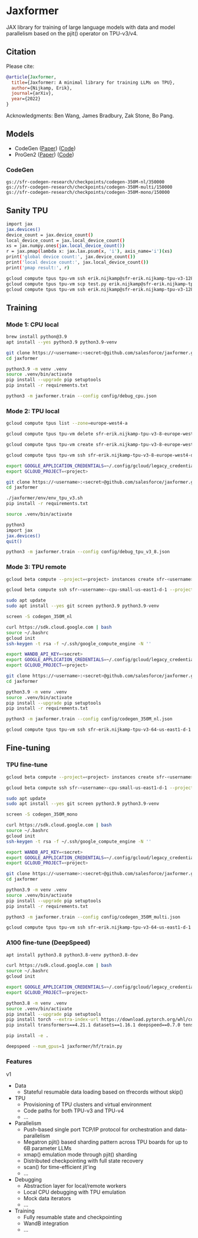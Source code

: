 # Jaxformer

JAX library for training of large language models with data and model parallelism based on the pjit() operator on TPU-v3/v4.

## Citation

Please cite:
```bibtex
@article{Jaxformer,
  title={Jaxformer: A minimal library for training LLMs on TPU},
  author={Nijkamp, Erik},
  journal={arXiv},
  year={2022}
}
```

Acknowledgments: Ben Wang, James Bradbury, Zak Stone, Bo Pang.

## Models

* CodeGen ([Paper](https://arxiv.org/abs/2203.13474)) ([Code](https://github.com/salesforce/codegen))
* ProGen2 ([Paper](https://arxiv.org/abs/2206.13517)) ([Code](https://github.com/salesforce/progen/tree/main/progen2))

### CodeGen

```
gs://sfr-codegen-research/checkpoints/codegen-350M-nl/350000
gs://sfr-codegen-research/checkpoints/codegen-350M-multi/150000
gs://sfr-codegen-research/checkpoints/codegen-350M-mono/150000
```

## Sanity TPU

```sh
import jax
jax.devices()
device_count = jax.device_count()
local_device_count = jax.local_device_count()
xs = jax.numpy.ones(jax.local_device_count())
r = jax.pmap(lambda x: jax.lax.psum(x, 'i'), axis_name='i')(xs)
print('global device count:', jax.device_count())
print('local device count:', jax.local_device_count())
print('pmap result:', r)

gcloud compute tpus tpu-vm ssh erik.nijkamp@sfr-erik.nijkamp-tpu-v3-128-us-east1-d-1 --zone=us-east1-d --internal-ip --worker=all --command="pip install 'jax[tpu]==0.3.16' -f https://storage.googleapis.com/jax-releases/libtpu_releases.html"
gcloud compute tpus tpu-vm scp test.py erik.nijkamp@sfr-erik.nijkamp-tpu-v3-128-us-east1-d-1:/home/erik.nijkamp/ --zone=us-east1-d --internal-ip --worker=all
gcloud compute tpus tpu-vm ssh erik.nijkamp@sfr-erik.nijkamp-tpu-v3-128-us-east1-d-1 --zone=us-east1-d --internal-ip --worker=all --command="python3 /home/erik.nijkamp/test.py"
```

## Training

### Mode 1: CPU local

```sh
brew install python@3.9
apt install --yes python3.9 python3.9-venv

git clone https://<username>:<secret>@github.com/salesforce/jaxformer.git/
cd jaxformer

python3.9 -m venv .venv
source .venv/bin/activate
pip install --upgrade pip setuptools
pip install -r requirements.txt

python3 -m jaxformer.train --config config/debug_cpu.json
```

### Mode 2: TPU local

```sh
gcloud compute tpus list --zone=europe-west4-a

gcloud compute tpus tpu-vm delete sfr-erik.nijkamp-tpu-v3-8-europe-west4-d-1 --zone=europe-west4-a --quiet

gcloud compute tpus tpu-vm create sfr-erik.nijkamp-tpu-v3-8-europe-west4-d-1 --zone=europe-west4-a --accelerator-type=v3-8 --version=v2-alpha

gcloud compute tpus tpu-vm ssh sfr-erik.nijkamp-tpu-v3-8-europe-west4-d-1 --zone=europe-west4-a --project <project> --worker 0

export GOOGLE_APPLICATION_CREDENTIALS=~/.config/gcloud/legacy_credentials/<username>/adc.json
export GCLOUD_PROJECT=<project>

git clone https://<username>:<secret>@github.com/salesforce/jaxformer.git/
cd jaxformer

./jaxformer/env/env_tpu_v3.sh
pip install -r requirements.txt

source .venv/bin/activate

python3
import jax
jax.devices()
quit()

python3 -m jaxformer.train --config config/debug_tpu_v3_8.json
```

### Mode 3: TPU remote

```sh
gcloud beta compute --project=<project> instances create sfr-<username>-cpu-small-us-east1-d-1 --zone=us-east1-d --machine-type=e2-standard-4 --network-tier=PREMIUM --maintenance-policy=MIGRATE --service-account=<account> --scopes=https://www.googleapis.com/auth/devstorage.read_only,https://www.googleapis.com/auth/logging.write,https://www.googleapis.com/auth/monitoring.write,https://www.googleapis.com/auth/servicecontrol,https://www.googleapis.com/auth/service.management.readonly,https://www.googleapis.com/auth/trace.append --image=ubuntu-minimal-2004-focal-v20210720 --image-project=ubuntu-os-cloud --boot-disk-size=50GB --boot-disk-type=pd-balanced --boot-disk-device-name=sfr-cpu-small --no-shielded-secure-boot --shielded-vtpm --shielded-integrity-monitoring --reservation-affinity=any

gcloud beta compute ssh sfr-<username>-cpu-small-us-east1-d-1 --project=<project> --zone=us-east1-d

sudo apt update
sudo apt install --yes git screen python3.9 python3.9-venv

screen -S codegen_350M_nl

curl https://sdk.cloud.google.com | bash
source ~/.bashrc
gcloud init
ssh-keygen -t rsa -f ~/.ssh/google_compute_engine -N ''

export WANDB_API_KEY=<secret>
export GOOGLE_APPLICATION_CREDENTIALS=~/.config/gcloud/legacy_credentials/<username>/adc.json
export GCLOUD_PROJECT=<project>

git clone https://<username>:<secret>@github.com/salesforce/jaxformer.git/
cd jaxformer

python3.9 -m venv .venv
source .venv/bin/activate
pip install --upgrade pip setuptools
pip install -r requirements.txt

python3 -m jaxformer.train --config config/codegen_350M_nl.json

gcloud compute tpus tpu-vm ssh sfr-erik.nijkamp-tpu-v3-64-us-east1-d-1 --zone us-east1-d --internal-ip --worker=0
```


## Fine-tuning

### TPU fine-tune

```sh
gcloud beta compute --project=<project> instances create sfr-<username>-cpu-small-us-east1-d-1 --zone=us-east1-d --machine-type=e2-standard-4 --network-tier=PREMIUM --maintenance-policy=MIGRATE --service-account=<account> --scopes=https://www.googleapis.com/auth/devstorage.read_only,https://www.googleapis.com/auth/logging.write,https://www.googleapis.com/auth/monitoring.write,https://www.googleapis.com/auth/servicecontrol,https://www.googleapis.com/auth/service.management.readonly,https://www.googleapis.com/auth/trace.append --image=ubuntu-minimal-2004-focal-v20210720 --image-project=ubuntu-os-cloud --boot-disk-size=50GB --boot-disk-type=pd-balanced --boot-disk-device-name=sfr-cpu-small --no-shielded-secure-boot --shielded-vtpm --shielded-integrity-monitoring --reservation-affinity=any

gcloud beta compute ssh sfr-<username>-cpu-small-us-east1-d-1 --project=<project> --zone=us-east1-d

sudo apt update
sudo apt install --yes git screen python3.9 python3.9-venv

screen -S codegen_350M_mono

curl https://sdk.cloud.google.com | bash
source ~/.bashrc
gcloud init
ssh-keygen -t rsa -f ~/.ssh/google_compute_engine -N ''

export WANDB_API_KEY=<secret>
export GOOGLE_APPLICATION_CREDENTIALS=~/.config/gcloud/legacy_credentials/<username>/adc.json
export GCLOUD_PROJECT=<project>

git clone https://<username>:<secret>@github.com/salesforce/jaxformer.git/
cd jaxformer

python3.9 -m venv .venv
source .venv/bin/activate
pip install --upgrade pip setuptools
pip install -r requirements.txt

python3 -m jaxformer.train --config config/codegen_350M_multi.json

gcloud compute tpus tpu-vm ssh sfr-erik.nijkamp-tpu-v3-64-us-east1-d-1 --zone us-east1-d --internal-ip --worker=0
```

### A100 fine-tune (DeepSpeed)

```sh
apt install python3.8 python3.8-venv python3.8-dev

curl https://sdk.cloud.google.com | bash
source ~/.bashrc
gcloud init

export GOOGLE_APPLICATION_CREDENTIALS=~/.config/gcloud/legacy_credentials/<username>/adc.json
export GCLOUD_PROJECT=<project>

python3.8 -m venv .venv
source .venv/bin/activate
pip install --upgrade pip setuptools
pip install torch --extra-index-url https://download.pytorch.org/whl/cu113
pip install transformers==4.21.1 datasets==1.16.1 deepspeed==0.7.0 tensorflow-cpu==2.5.0

pip install -e .

deepspeed --num_gpus=1 jaxformer/hf/train.py
```

### Features

v1
- Data
   -  Stateful resumable data loading based on tfrecords without skip()
- TPU
   - Provisioning of TPU clusters and virtual environment
   - Code paths for both TPU-v3 and TPU-v4
   - ...
- Parallelism
   - Push-based single port TCP/IP protocol for orchestration and data-parallelism
   - Megatron pjit() based sharding pattern across TPU boards for up to 6B parameter LLMs
   - xmap() emulation mode through pjit() sharding
   - Distributed checkpointing with full state recovery
   - scan() for time-efficient jit'ing
   - ...
- Debugging
   - Abstraction layer for local/remote workers
   - Local CPU debugging with TPU emulation
   - Mock data iterators
   - ...
- Training
   - Fully resumable state and checkpointing
   - WandB integration
   - ...
